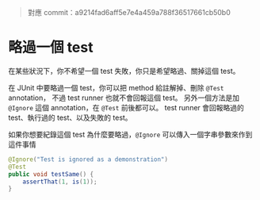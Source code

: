 > 對應 commit：a9214fad6aff5e7e4a459a788f36517661cb50b0


略過一個 test
=============

在某些狀況下，你不希望一個 test 失敗，你只是希望略過、關掉這個 test。

在 JUnit 中要略過一個 test，你可以把 method 給註解掉、刪除 `@Test` annotation，
不過 test runner 也就不會回報這個 test。
另外一個方法是加 `@Ignore` 這個 annotation，在 `@Test` 前後都可以。
test runner 會回報略過的 test、執行過的 test、以及失敗的 test。

如果你想要紀錄這個 test 為什麼要略過，`@Ignore` 可以傳入一個字串參數來作到這件事情

```java
@Ignore("Test is ignored as a demonstration")
@Test
public void testSame() {
	assertThat(1, is(1));
}
```